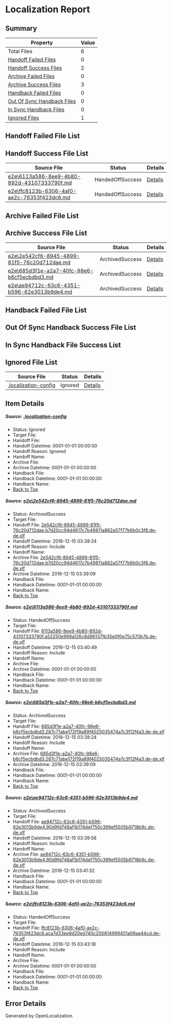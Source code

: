 # <a name='report-top'></a> Localization Report

## Summary
 Property | Value 
 -------- | ----- 
 Total Files | 6
[ Handoff Failed Files ](#handoff-failed-list)| 0
[ Handoff Success Files ](#handoff-success-list)| 2
[ Archive Failed Files ](#archive-failed-list)| 0
[ Archive Success Files ](#archive-success-list)| 3
[ Handback Failed Files ](#handback-failed-list)| 0
[ Out Of Sync Handback Files ](#outofsync-handback-success-list)| 0
[ In Sync Handback Files ](#insync-handback-success-list)| 0
[ Ignored Files ](#ignored-list)| 1

## <a name='handoff-failed-list'></a> Handoff Failed File List

## <a name='handoff-success-list'></a> Handoff Success File List
 Source File | Status | Details 
 ----------- | ------ | ------- 
 [e2e\6113a586-8ee9-4b80-892d-43107333790f.md](https://github.com/OpenLocalizationTestOrg/ol-test0/blob/8e6f63be1084d7ca5bb59adbc9376637b07ab2ba/e2e/6113a586-8ee9-4b80-892d-43107333790f.md) | HandedOffSuccess | [Details](#7420c89afe534906f3b88deb80b5f34d3ac55ee92)
 [e2e\ffc8123b-6306-4af0-ae2c-76353f423dc6.md](https://github.com/OpenLocalizationTestOrg/ol-test0/blob/f091fd631cbf581a09a3a1a878c6f8d8aa8ec859/e2e/ffc8123b-6306-4af0-ae2c-76353f423dc6.md) | HandedOffSuccess | [Details](#07817388b761fc1e1b40874de7a069d632ef98095)

## <a name='archive-failed-list'></a> Archive Failed File List

## <a name='archive-success-list'></a> Archive Success File List
 Source File | Status | Details 
 ----------- | ------ | ------- 
 [e2e\2e542cf6-8945-4899-81f5-76c20d712dae.md](https://github.com/OpenLocalizationTestOrg/ol-test0/blob/917650bc7957b393d1c4599d926392f6ebe51dd3/e2e/2e542cf6-8945-4899-81f5-76c20d712dae.md) | ArchivedSuccess | [Details](#6c6ce521a3c94d02917801462f00f9a4b43d52e31)
 [e2e\685d3f1e-a2a7-40fc-98e6-b6cf5ecbdbd3.md](https://github.com/OpenLocalizationTestOrg/ol-test0/blob/917650bc7957b393d1c4599d926392f6ebe51dd3/e2e/685d3f1e-a2a7-40fc-98e6-b6cf5ecbdbd3.md) | ArchivedSuccess | [Details](#addea1676f758db83cc2c7ae0d2bf0d9d33da5c03)
 [e2e\ae94712c-63c6-4351-b596-62e3013b9de4.md](https://github.com/OpenLocalizationTestOrg/ol-test0/blob/22ca8bea3c5dd41f37f44a5e3ed4657988eda9e3/e2e/ae94712c-63c6-4351-b596-62e3013b9de4.md) | ArchivedSuccess | [Details](#a959f1155fbe4ab56c7524509e244123a315be094)

## <a name='handback-failed-list'></a> Handback Failed File List

## <a name='outofsync-handback-success-list'></a> Out Of Sync Handback Success File List

## <a name='insync-handback-success-list'></a> In Sync Handback File Success List

## <a name='ignored-list'></a> Ignored File List
 Source File | Status | Details 
 ----------- | ------ | ------- 
 [.localization-config](https://github.com/OpenLocalizationTestOrg/ol-test0/blob/f091fd631cbf581a09a3a1a878c6f8d8aa8ec859/.localization-config) | Ignored | [Details](#cb0632cf59c1387fc1742bfb9fa3c47f87e2e5c90)

## Item Details
##### <a name='cb0632cf59c1387fc1742bfb9fa3c47f87e2e5c90'></a> Source: [.localization-config](https://github.com/OpenLocalizationTestOrg/ol-test0/blob/f091fd631cbf581a09a3a1a878c6f8d8aa8ec859/.localization-config)
* Status: Ignored
* Target File: 
* Handoff File: 
* Handoff Datetime: 0001-01-01 00:00:00
* Handoff Reason: Ignored
* Handoff Name: 
* Archive File: 
* Archive Datetime: 0001-01-01 00:00:00
* Handback File: 
* Handback Datetime: 0001-01-01 00:00:00
* Handback Name: 
* [Back to Top](#report-top)

##### <a name='6c6ce521a3c94d02917801462f00f9a4b43d52e31'></a> Source: [e2e\2e542cf6-8945-4899-81f5-76c20d712dae.md](https://github.com/OpenLocalizationTestOrg/ol-test0/blob/917650bc7957b393d1c4599d926392f6ebe51dd3/e2e/2e542cf6-8945-4899-81f5-76c20d712dae.md)
* Status: ArchivedSuccess
* Target File: 
* Handoff File: [2e542cf6-8945-4899-81f5-76c20d712dae.b7d20cc94d4617c7b49811a882a57f77b6b0c3f8.de-de.xlf](https://github.com/OpenLocalizationTestOrg/ol-test0-handoff/blob/98752ae0db8af1f1b3137164c64f42d2c2a83e98/ol-handoff/OpenLocalizationTestOrg/ol-test0-dede/xinjiang/ht/2e542cf6-8945-4899-81f5-76c20d712dae.b7d20cc94d4617c7b49811a882a57f77b6b0c3f8.de-de.xlf)
* Handoff Datetime: 2016-12-15 03:38:24
* Handoff Reason: Include
* Handoff Name: 
* Archive File: [2e542cf6-8945-4899-81f5-76c20d712dae.b7d20cc94d4617c7b49811a882a57f77b6b0c3f8.de-de.xlf](https://github.com/OpenLocalizationTestOrg/ol-test0-handoff/blob/929b96daafd639fbdbf1743e86f10dd891213780/ol-archive/OpenLocalizationTestOrg/ol-test0-dede/xinjiang/ht/2e542cf6-8945-4899-81f5-76c20d712dae.b7d20cc94d4617c7b49811a882a57f77b6b0c3f8.de-de.xlf)
* Archive Datetime: 2016-12-15 03:39:09
* Handback File: 
* Handback Datetime: 0001-01-01 00:00:00
* Handback Name: 
* [Back to Top](#report-top)

##### <a name='7420c89afe534906f3b88deb80b5f34d3ac55ee92'></a> Source: [e2e\6113a586-8ee9-4b80-892d-43107333790f.md](https://github.com/OpenLocalizationTestOrg/ol-test0/blob/8e6f63be1084d7ca5bb59adbc9376637b07ab2ba/e2e/6113a586-8ee9-4b80-892d-43107333790f.md)
* Status: HandedOffSuccess
* Target File: 
* Handoff File: [6113a586-8ee9-4b80-892d-43107333790f.a52250e999a126c8d96137fb35e0f0e75c570b7b.de-de.xlf](https://github.com/OpenLocalizationTestOrg/ol-test0-handoff/blob/36b8744dc9c8fc96e91df48804032b62ee9d7e46/ol-handoff/OpenLocalizationTestOrg/ol-test0-dede/xinjiang/ht/6113a586-8ee9-4b80-892d-43107333790f.a52250e999a126c8d96137fb35e0f0e75c570b7b.de-de.xlf)
* Handoff Datetime: 2016-12-15 03:40:49
* Handoff Reason: Include
* Handoff Name: 
* Archive File: 
* Archive Datetime: 0001-01-01 00:00:00
* Handback File: 
* Handback Datetime: 0001-01-01 00:00:00
* Handback Name: 
* [Back to Top](#report-top)

##### <a name='addea1676f758db83cc2c7ae0d2bf0d9d33da5c03'></a> Source: [e2e\685d3f1e-a2a7-40fc-98e6-b6cf5ecbdbd3.md](https://github.com/OpenLocalizationTestOrg/ol-test0/blob/917650bc7957b393d1c4599d926392f6ebe51dd3/e2e/685d3f1e-a2a7-40fc-98e6-b6cf5ecbdbd3.md)
* Status: ArchivedSuccess
* Target File: 
* Handoff File: [685d3f1e-a2a7-40fc-98e6-b6cf5ecbdbd3.287c71abe172f19a89f4025035474a7c3f12f4a3.de-de.xlf](https://github.com/OpenLocalizationTestOrg/ol-test0-handoff/blob/98752ae0db8af1f1b3137164c64f42d2c2a83e98/ol-handoff/OpenLocalizationTestOrg/ol-test0-dede/xinjiang/ht/685d3f1e-a2a7-40fc-98e6-b6cf5ecbdbd3.287c71abe172f19a89f4025035474a7c3f12f4a3.de-de.xlf)
* Handoff Datetime: 2016-12-15 03:38:24
* Handoff Reason: Include
* Handoff Name: 
* Archive File: [685d3f1e-a2a7-40fc-98e6-b6cf5ecbdbd3.287c71abe172f19a89f4025035474a7c3f12f4a3.de-de.xlf](https://github.com/OpenLocalizationTestOrg/ol-test0-handoff/blob/929b96daafd639fbdbf1743e86f10dd891213780/ol-archive/OpenLocalizationTestOrg/ol-test0-dede/xinjiang/ht/685d3f1e-a2a7-40fc-98e6-b6cf5ecbdbd3.287c71abe172f19a89f4025035474a7c3f12f4a3.de-de.xlf)
* Archive Datetime: 2016-12-15 03:39:09
* Handback File: 
* Handback Datetime: 0001-01-01 00:00:00
* Handback Name: 
* [Back to Top](#report-top)

##### <a name='a959f1155fbe4ab56c7524509e244123a315be094'></a> Source: [e2e\ae94712c-63c6-4351-b596-62e3013b9de4.md](https://github.com/OpenLocalizationTestOrg/ol-test0/blob/22ca8bea3c5dd41f37f44a5e3ed4657988eda9e3/e2e/ae94712c-63c6-4351-b596-62e3013b9de4.md)
* Status: ArchivedSuccess
* Target File: 
* Handoff File: [ae94712c-63c6-4351-b596-62e3013b9de4.90d9fd748af1b174def750c399ef5505b9718b9c.de-de.xlf](https://github.com/OpenLocalizationTestOrg/ol-test0-handoff/blob/433aa138b5fb460599b8180294e02c8dfedd99e3/ol-handoff/OpenLocalizationTestOrg/ol-test0-dede/xinjiang/ht/ae94712c-63c6-4351-b596-62e3013b9de4.90d9fd748af1b174def750c399ef5505b9718b9c.de-de.xlf)
* Handoff Datetime: 2016-12-15 03:39:58
* Handoff Reason: Include
* Handoff Name: 
* Archive File: [ae94712c-63c6-4351-b596-62e3013b9de4.90d9fd748af1b174def750c399ef5505b9718b9c.de-de.xlf](https://github.com/OpenLocalizationTestOrg/ol-test0-handoff/blob/037690320ecf357946cbb711d5a5224c08879098/ol-archive/OpenLocalizationTestOrg/ol-test0-dede/xinjiang/ht/ae94712c-63c6-4351-b596-62e3013b9de4.90d9fd748af1b174def750c399ef5505b9718b9c.de-de.xlf)
* Archive Datetime: 2016-12-15 03:41:32
* Handback File: 
* Handback Datetime: 0001-01-01 00:00:00
* Handback Name: 
* [Back to Top](#report-top)

##### <a name='07817388b761fc1e1b40874de7a069d632ef98095'></a> Source: [e2e\ffc8123b-6306-4af0-ae2c-76353f423dc6.md](https://github.com/OpenLocalizationTestOrg/ol-test0/blob/f091fd631cbf581a09a3a1a878c6f8d8aa8ec859/e2e/ffc8123b-6306-4af0-ae2c-76353f423dc6.md)
* Status: HandedOffSuccess
* Target File: 
* Handoff File: [ffc8123b-6306-4af0-ae2c-76353f423dc6.aca7d33ee8d20ed740c200814999451a09ae44cd.de-de.xlf](https://github.com/OpenLocalizationTestOrg/ol-test0-handoff/blob/8d7809b7b492e009e780cb5ebedc660fe7d794a2/ol-handoff/OpenLocalizationTestOrg/ol-test0-dede/xinjiang/ht/ffc8123b-6306-4af0-ae2c-76353f423dc6.aca7d33ee8d20ed740c200814999451a09ae44cd.de-de.xlf)
* Handoff Datetime: 2016-12-15 03:43:18
* Handoff Reason: Include
* Handoff Name: 
* Archive File: 
* Archive Datetime: 0001-01-01 00:00:00
* Handback File: 
* Handback Datetime: 0001-01-01 00:00:00
* Handback Name: 
* [Back to Top](#report-top)


## Error Details

Generated by OpenLocalization.
